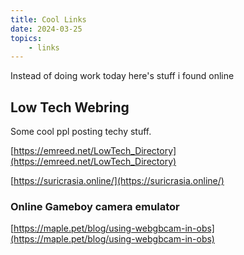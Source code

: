```yaml
---
title: Cool Links
date: 2024-03-25
topics:
    - links
---
```

Instead of doing work today here's stuff i found online

## Low Tech Webring
Some cool ppl posting techy stuff.

[https://emreed.net/LowTech_Directory](https://emreed.net/LowTech_Directory)

[https://suricrasia.online/](https://suricrasia.online/)

### Online Gameboy camera emulator
[https://maple.pet/blog/using-webgbcam-in-obs](https://maple.pet/blog/using-webgbcam-in-obs)

